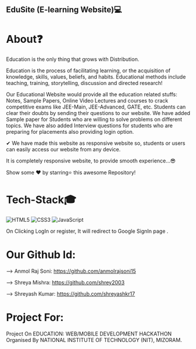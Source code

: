 ## EduSite (E-learning Website)💻
<div id="About"></div>

# About❓
Education is the only thing that grows with Distribution.

Education is the process of facilitating learning, or the acquisition of knowledge, skills, values,
beliefs, and habits. Educational methods include teaching, training, storytelling, discussion and directed research!

Our Educational Website would provide all the education related stuffs:
Notes, Sample Papers, Online Video Lectures and courses to crack competitive
exams like JEE-Main, JEE-Advanced, GATE, etc. Students can clear their doubts
by sending their questions to our website. We have added Sample paper for Students
who are willing to solve problems on different topics. We have also added
Interview questions for students who are preparing for placements also providing login option.

✔ We have made this website as responsive website so, students or users can
easily access our website from any device.


It is completely responsive website, to provide smooth experience...😎

Show some ❤️ by starring⭐ this awesome Repository!

# Tech-Stack🎓

<img alt="HTML5" src="https://img.shields.io/badge/html5%20-%23E34F26.svg?&style=for-the-badge&logo=html5&logoColor=white"/> <img alt="CSS3" src="https://img.shields.io/badge/css3%20-%231572B6.svg?&style=for-the-badge&logo=css3&logoColor=white"/> <img alt="JavaScript" src="https://img.shields.io/badge/javascript%20-%23323330.svg?&style=for-the-badge&logo=javascript&logoColor=%23F7DF1E"/>

On Clicking LogIn or register, It will redirect to Google SignIn page .

# Our Github Id:

--> Anmol Raj Soni: https://github.com/anmolrajsoni15

--> Shreya Mishra: https://github.com/shrey2003

--> Shreyash Kumar: https://github.com/shreyashkr17

# Project For:
Project On EDUCATION:  WEB/MOBILE DEVELOPMENT HACKATHON Organised By NATIONAL INSTITUTE OF TECHNOLOGY (NIT), MIZORAM.
